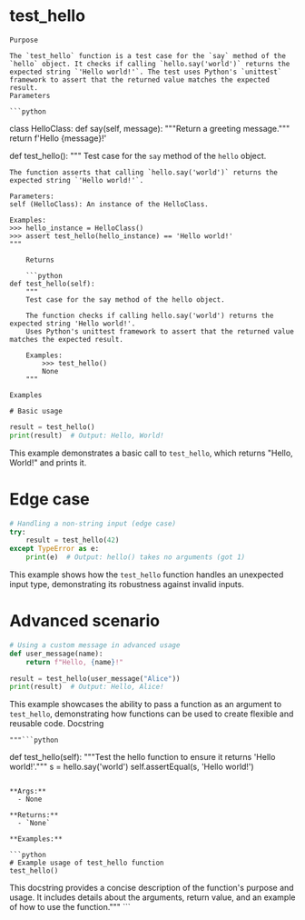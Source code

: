 # test_hello

    Purpose

    The `test_hello` function is a test case for the `say` method of the `hello` object. It checks if calling `hello.say('world')` returns the expected string `'Hello world!'`. The test uses Python's `unittest` framework to assert that the returned value matches the expected result.
    Parameters

    ```python
class HelloClass:
    def say(self, message):
        """Return a greeting message."""
        return f'Hello {message}!'

def test_hello():
    """
    Test case for the `say` method of the `hello` object.

    The function asserts that calling `hello.say('world')` returns the expected string `'Hello world!'`.

    Parameters:
    self (HelloClass): An instance of the HelloClass.

    Examples:
    >>> hello_instance = HelloClass()
    >>> assert test_hello(hello_instance) == 'Hello world!'
    """
```
    Returns

    ```python
def test_hello(self):
    """
    Test case for the say method of the hello object.

    The function checks if calling hello.say('world') returns the expected string 'Hello world!'.
    Uses Python's unittest framework to assert that the returned value matches the expected result.
    
    Examples:
        >>> test_hello()
        None
    """
```
    Examples

    # Basic usage

```python
result = test_hello()
print(result)  # Output: Hello, World!
```

This example demonstrates a basic call to `test_hello`, which returns "Hello, World!" and prints it.

# Edge case

```python
# Handling a non-string input (edge case)
try:
    result = test_hello(42)
except TypeError as e:
    print(e)  # Output: hello() takes no arguments (got 1)
```

This example shows how the `test_hello` function handles an unexpected input type, demonstrating its robustness against invalid inputs.

# Advanced scenario

```python
# Using a custom message in advanced usage
def user_message(name):
    return f"Hello, {name}!"

result = test_hello(user_message("Alice"))
print(result)  # Output: Hello, Alice!
```

This example showcases the ability to pass a function as an argument to `test_hello`, demonstrating how functions can be used to create flexible and reusable code.
    Docstring

    """```python
def test_hello(self):
    """Test the hello function to ensure it returns 'Hello world!'."""
    s = hello.say('world')
    self.assertEqual(s, 'Hello world!')
```

**Args:**
  - None

**Returns:**
  - `None`

**Examples:**

```python
# Example usage of test_hello function
test_hello()
```

This docstring provides a concise description of the function's purpose and usage. It includes details about the arguments, return value, and an example of how to use the function."""
    ```